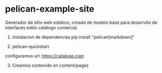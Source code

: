 # pelican-example-site
Generador de sitio web estático, creado de modelo base para desarrollo de interfaces estilo catálogo comercial.

1) Instalacion de dependencias
pip install "pelican[markdown]"

2) pelican-quickstart

configuramos url: https://catalogo.com

3) Creamos contenido en content/pages